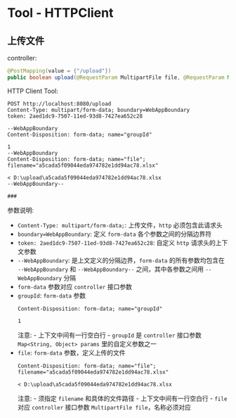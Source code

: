 # Tool - HTTPClient

## 上传文件

controller:

```java
@PostMapping(value = {"/upload"})
public boolean upload(@RequestParam MultipartFile file, @RequestParam Map<String, Object> params)
```

HTTP Client Tool:

```http
POST http://localhost:8080/upload
Content-Type: multipart/form-data; boundary=WebAppBoundary
token: 2aed1dc9-7507-11ed-93d8-7427ea652c28

--WebAppBoundary
Content-Disposition: form-data; name="groupId"

1
--WebAppBoundary
Content-Disposition: form-data; name="file"; filename="a5cada5f09044eda974782e1dd94ac78.xlsx"

< D:\upload\a5cada5f09044eda974782e1dd94ac78.xlsx
--WebAppBoundary--

###
```

参数说明:

- ```Content-Type: multipart/form-data;```: 上传文件，```http``` 必须包含此请求头
- ```boundary=WebAppBoundary```: 定义 ```form-data``` 各个参数之间的分隔边界符
- ```token: 2aed1dc9-7507-11ed-93d8-7427ea652c28```: 自定义 ```http``` 请求头的上下文参数
- ```--WebAppBoundary```: 是上文定义的分隔边界，```form-data``` 的所有参数均包含在 ```--WebAppBoundary``` 和 ```--WebAppBoundary--``` 之间，其中各参数之间用 ```--WebAppBoundary``` 分隔
- ```form-data``` 参数对应 ```controller``` 接口参数
- ```groupId```: ```form-data``` 参数
   ```
   Content-Disposition: form-data; name="groupId"
   
   1
   ```
   注意:
      - 上下文中间有一行空白行
      - ```groupId``` 是 ```controller``` 接口参数 ```Map<String, Object> params``` 里的自定义参数之一
- ```file```: ```form-data``` 参数，定义上传的文件
   ```
   Content-Disposition: form-data; name="file"; filename="a5cada5f09044eda974782e1dd94ac78.xlsx"
   
   < D:\upload\a5cada5f09044eda974782e1dd94ac78.xlsx
   ```
   注意:
      - 须指定 ```filename``` 和具体的文件路径
      - 上下文中间有一行空白行
      - ```file``` 对应 ```controller``` 接口参数 ```MultipartFile file```，名称必须对应
